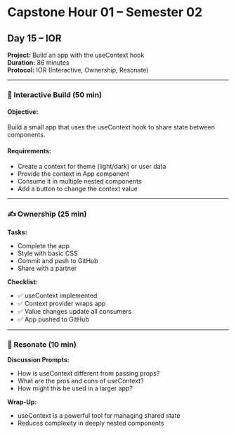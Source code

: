 # Capstone Hour 01 – Semester 02
## Day 15 – IOR
**Project:** Build an app with the useContext hook  
**Duration:** 86 minutes  
**Protocol:** IOR (Interactive, Ownership, Resonate)

---

### 🔨 Interactive Build (50 min)

#### Objective:
Build a small app that uses the useContext hook to share state between components.

#### Requirements:
- Create a context for theme (light/dark) or user data
- Provide the context in App component
- Consume it in multiple nested components
- Add a button to change the context value

---

### ✍️ Ownership (25 min)

**Tasks:**
- Complete the app
- Style with basic CSS
- Commit and push to GitHub
- Share with a partner

**Checklist:**
- ✅ useContext implemented
- ✅ Context provider wraps app
- ✅ Value changes update all consumers
- ✅ App pushed to GitHub

---

### 💬 Resonate (10 min)

**Discussion Prompts:**
- How is useContext different from passing props?
- What are the pros and cons of useContext?
- How might this be used in a larger app?

**Wrap-Up:**
- useContext is a powerful tool for managing shared state
- Reduces complexity in deeply nested components
